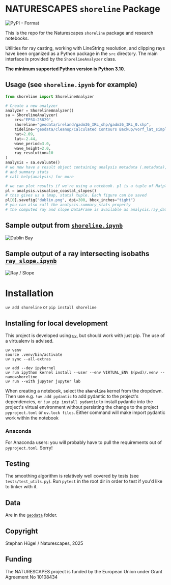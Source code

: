 # NATURESCAPES `shoreline` Package
![PyPI - Format](https://img.shields.io/pypi/format/shoreline?link=https%3A%2F%2Fpypi.org%2Fproject%2Fshoreline%2F)

This is the repo for the Naturescapes `shoreline` package and research notebooks.

Utilities for ray casting, working with LineString resolution, and clipping rays have been organized as a Python package in the `src` directory. The main interface is provided by the `ShorelineAnalyzer` class.

**The minimum supported Python version is Python 3.10**.

## Usage (see `shoreline.ipynb` for example)
```python
from shoreline import ShorelineAnalyzer

# Create a new analyzer
analyzer = ShorelineAnalyzer()
sa = ShorelineAnalyzer(
    crs="EPSG:25829",
    shoreline="geodata/ireland/gadm36_IRL_shp/gadm36_IRL_0.shp",
    tideline="geodata/cleanup/Calculated Contours Backup/vorf_lat_simplified.gpkg",
    hat=2.09,
    lat=-2.44,
    wave_period=3.0,
    wave_height=2.0,
    ray_resolution=10
)
analysis = sa.evaluate()
# we now have a result object containing analysis metadata (.metadata), as well as geometries
# and summary stats
# call help(analysis) for more

# we can plot results if we're using a notebook. pl is a tuple of Matplotlib figures
pl = analysis.visualise_coastal_slopes()
# this gives us a (map, stats) tuple. Each figure can be saved
pl[0].savefig("dublin.png", dpi=300, bbox_inches="tight")
# you can also call the analysis.summary_stats property
# the computed ray and slope DataFrame is available as analysis.ray_data
```

## Sample output from [`shoreline.ipynb`](isobath_to_onshore.ipynb)
![Dublin Bay](test.png "Dublin Bay, with smoothed rays cast offshore to onshore")

## Sample output of a ray intersecting isobaths [`ray_slope.ipynb`](ray_slope.ipynb)
![Ray / Slope](ray_slope.png "Using a divergent colour scheme to visualise slope orientation")

# Installation
`uv add shoreline` or `pip install shoreline`

## Installing for local development
This project is developed using [`uv`](https://docs.astral.sh/uv/),  but should work with just pip. The use of a virtualenv is advised.

```shell
uv venv
source .venv/bin/activate
uv sync --all-extras

uv add --dev ipykernel
uv run ipython kernel install --user --env VIRTUAL_ENV $(pwd)/.venv --name=shoreline
uv run --with jupyter jupyter lab
```
When creating a notebook, select the **`shoreline`** kernel from the dropdown. Then use e.g. `!uv add pydantic` to add pydantic to the project's dependencies, or `!uv pip install pydantic` to install pydantic into the project's virtual environment without persisting the change to the project `pyproject.toml` or `uv.lock files`. Either command will make import pydantic work within the notebook

### Anaconda
For Anaconda users: you will probably have to pull the requirements out of `pyproject.toml`. Sorry!

## Testing
The smoothing algorithm is relatively well covered by tests (see `tests/test_utils.py`). Run `pytest` in the root dir in order to test if you'd like to tinker with it.

## Data
Are in the [`geodata`](geodata) folder.

## Copyright
Stephan Hügel / Naturescapes, 2025

## Funding
The NATURESCAPES project is funded by the European Union under Grant Agreement No 10108434
